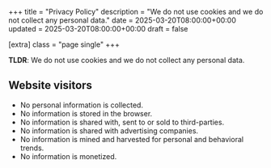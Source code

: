 +++
title = "Privacy Policy"
description = "We do not use cookies and we do not collect any personal data."
date = 2025-03-20T08:00:00+00:00
updated = 2025-03-20T08:00:00+00:00
draft = false

[extra]
class = "page single"
+++

__TLDR__: We do not use cookies and we do not collect any personal data.

## Website visitors

- No personal information is collected.
- No information is stored in the browser.
- No information is shared with, sent to or sold to third-parties.
- No information is shared with advertising companies.
- No information is mined and harvested for personal and behavioral trends.
- No information is monetized.
